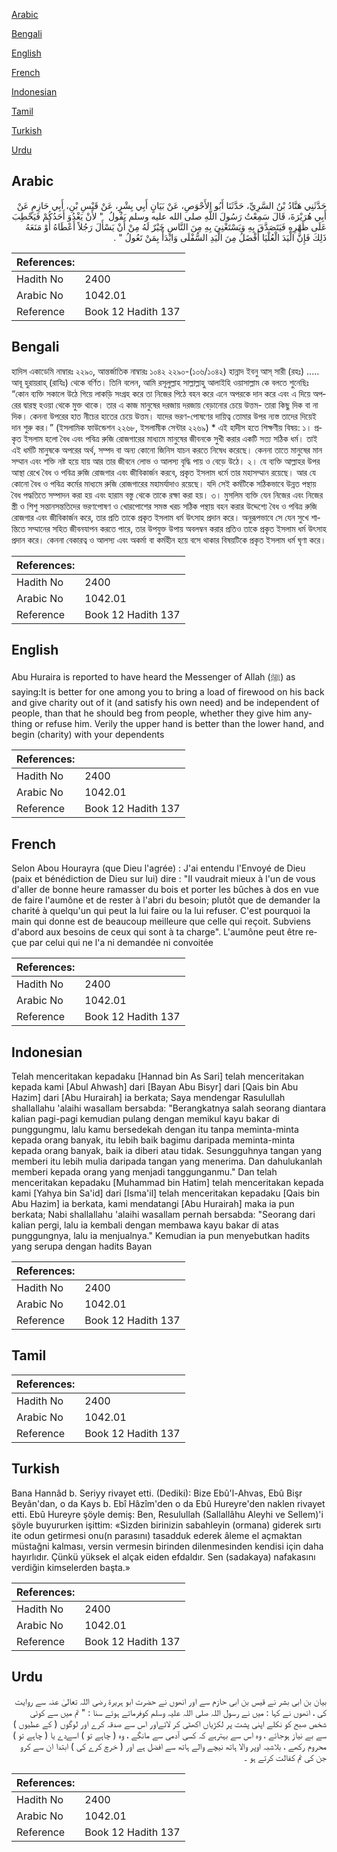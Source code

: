 [Arabic](#arabic)

[Bengali](#bengali)

[English](#english)

[French](#french)

[Indonesian](#indonesian)

[Tamil](#tamil)

[Turkish](#turkish)

[Urdu](#urdu)

## Arabic


<div dir="rtl" lang="ar" style={{fontSize:'larger',backgroundColor:'#f8f9fa',padding:20}}>
حَدَّثَنِي هَنَّادُ بْنُ السَّرِيِّ، حَدَّثَنَا أَبُو الأَحْوَصِ، عَنْ بَيَانٍ أَبِي بِشْرٍ، عَنْ قَيْسِ بْنِ، أَبِي حَازِمٍ عَنْ أَبِي هُرَيْرَةَ، قَالَ سَمِعْتُ رَسُولَ اللَّهِ صلى الله عليه وسلم يَقُولُ ‏ "‏ لأَنْ يَغْدُوَ أَحَدُكُمْ فَيَحْطِبَ عَلَى ظَهْرِهِ فَيَتَصَدَّقَ بِهِ وَيَسْتَغْنِيَ بِهِ مِنَ النَّاسِ خَيْرٌ لَهُ مِنْ أَنْ يَسْأَلَ رَجُلاً أَعْطَاهُ أَوْ مَنَعَهُ ذَلِكَ فَإِنَّ الْيَدَ الْعُلْيَا أَفْضَلُ مِنَ الْيَدِ السُّفْلَى وَابْدَأْ بِمَنْ تَعُولُ ‏"‏ ‏.‏
</div>
<div style={{backgroundColor:'#f8f9fa',padding:20, marginBottom: 10}}><table> <thead> <tr> <th>References:</th> <th></th> </tr> </thead> <tbody><tr><td>Hadith No</td><td>2400</td></tr><tr><td>Arabic No</td><td>1042.01</td></tr><tr><td>Reference</td><td>Book 12 Hadith 137</td></tr></tbody></table></div>

## Bengali


<div dir="ltr" lang="bn" style={{fontSize:'larger',backgroundColor:'#f8f9fa',padding:20}}>
হাদিস একাডেমি নাম্বারঃ ২২৯০, আন্তর্জাতিক নাম্বারঃ ১০৪২ ২২৯০-(১০৬/১০৪২) হান্নাদ ইবনু আস্ সারী (রহঃ) ..... আবূ হুরায়রাহ্ (রাযিঃ) থেকে বর্ণিত। তিনি বলেন, আমি রসূলুল্লাহ সাল্লাল্লাহু আলাইহি ওয়াসাল্লাম কে বলতে শুনেছিঃ “কোন ব্যক্তি সকালে উঠে গিয়ে লাকড়ি সংগ্রহ করে তা নিজের পিঠে বহন করে এনে অপরকে দান করে এবং এ দিয়ে অপরের দ্বারস্থ হওয়া থেকে মুক্ত থাকে। তার এ কাজ মানুষের দরজায় দরজায় বেড়ানোর চেয়ে উত্তম- তারা কিছু দিক বা না দিক। কেননা উপরের হাত নীচের হাতের চেয়ে উত্তম। যাদের ভরণ-পোষণের দায়িত্ব তোমার উপর ন্যস্ত তাদের দিয়েই দান শুরু কর।” (ইসলামিক ফাউন্ডেশন ২২৬৮, ইসলামীক সেন্টার ২২৬৯) * এই হাদীস হতে শিক্ষণীয় বিষয়: ১। প্রকৃত ইসলাম হলো বৈধ এবং পবিত্র রুজি রোজগারের মাধ্যমে মানুষের জীবনকে সুখী করার একটি সত্য সঠিক ধর্ম। তাই এই ধর্মটি মানুষকে অপরের অর্থ, সম্পদ বা অন্য কোনো জিনিস যাচন করতে নিষেধ করেছে। কেননা তাতে মানুষের মান সম্মান এবং শক্তি নষ্ট হয়ে যায় আর তার জীবনে লোভ ও আলস্য বৃদ্ধি পায় ও বেড়ে উঠে। ২। যে ব্যক্তি আল্লাহর উপর আস্থা রেখে বৈধ ও পবিত্র রুজি রোজগার এবং জীবিকার্জন করবে, প্রকৃত ইসলাম ধর্মে তার মহাসম্মান রয়েছে। আর যে কোনো বৈধ ও পবিত্র কর্মের মাধ্যমে রুজি রোজগারের মহামর্যাদাও রয়েছে। যদি সেই কর্মটিকে সঠিকভাবে উন্নত পন্থায় বৈধ পদ্ধতিতে সম্পাদন করা হয় এবং হারাম বস্তু থেকে তাকে রক্ষা করা হয়। ৩। মুসলিম ব্যক্তি যেন নিজের এবং নিজের স্ত্রী ও শিশু সন্তানসন্ততিদের ভরণপোষণ ও খোরপোশের সমস্ত খরচ সঠিক পন্থায় বহন করার উদ্দেশ্যে বৈধ ও পবিত্র রুজি রোজগার এবং জীবিকার্জন করে, তার প্রতি তাকে প্রকৃত ইসলাম ধর্ম উৎসাহ প্রদান করে। অনুরূপভাবে সে যেন সুখে শান্তিতে সম্মানের সহিত জীবনযাপন করতে পারে, তার উপযুক্ত উপায় অবলম্বন করার প্রতিও তাকে প্রকৃত ইসলাম ধর্ম উৎসাহ প্রদান করে। কেননা বেকারত্ব ও আলস্য এবং অকর্মা বা কর্মহীন হয়ে বসে থাকার বিষয়টিকে প্রকৃত ইসলাম ধর্ম ঘৃণা করে।
</div>
<div style={{backgroundColor:'#f8f9fa',padding:20, marginBottom: 10}}><table> <thead> <tr> <th>References:</th> <th></th> </tr> </thead> <tbody><tr><td>Hadith No</td><td>2400</td></tr><tr><td>Arabic No</td><td>1042.01</td></tr><tr><td>Reference</td><td>Book 12 Hadith 137</td></tr></tbody></table></div>

## English


<div dir="ltr" lang="en" style={{fontSize:'larger',backgroundColor:'#f8f9fa',padding:20}}>
Abu Huraira is reported to have heard the Messenger of Allah (ﷺ) as saying:It is better for one among you to bring a load of firewood on his back and give charity out of it (and satisfy his own need) and be independent of people, than that he should beg from people, whether they give him anything or refuse him. Verily the upper hand is better than the lower hand, and begin (charity) with your dependents
</div>
<div style={{backgroundColor:'#f8f9fa',padding:20, marginBottom: 10}}><table> <thead> <tr> <th>References:</th> <th></th> </tr> </thead> <tbody><tr><td>Hadith No</td><td>2400</td></tr><tr><td>Arabic No</td><td>1042.01</td></tr><tr><td>Reference</td><td>Book 12 Hadith 137</td></tr></tbody></table></div>

## French


<div dir="ltr" lang="fr" style={{fontSize:'larger',backgroundColor:'#f8f9fa',padding:20}}>
Selon Abou Hourayra (que Dieu l'agrée) : J'ai entendu l'Envoyé de Dieu (paix et bénédiction de Dieu sur lui) dire : "Il vaudrait mieux à l'un de vous d'aller de bonne heure ramasser du bois et porter les bûches à dos en vue de faire l'aumône et de rester à l'abri du besoin; plutôt que de demander la charité à quelqu'un qui peut la lui faire ou la lui refuser. C'est pourquoi la main qui donne est de beaucoup meilleure que celle qui reçoit. Subviens d'abord aux besoins de ceux qui sont à ta charge". L'aumône peut être reçue par celui qui ne l'a ni demandée ni convoitée
</div>
<div style={{backgroundColor:'#f8f9fa',padding:20, marginBottom: 10}}><table> <thead> <tr> <th>References:</th> <th></th> </tr> </thead> <tbody><tr><td>Hadith No</td><td>2400</td></tr><tr><td>Arabic No</td><td>1042.01</td></tr><tr><td>Reference</td><td>Book 12 Hadith 137</td></tr></tbody></table></div>

## Indonesian


<div dir="ltr" lang="id" style={{fontSize:'larger',backgroundColor:'#f8f9fa',padding:20}}>
Telah menceritakan kepadaku [Hannad bin As Sari] telah menceritakan kepada kami [Abul Ahwash] dari [Bayan Abu Bisyr] dari [Qais bin Abu Hazim] dari [Abu Hurairah] ia berkata; Saya mendengar Rasulullah shallallahu 'alaihi wasallam bersabda: "Berangkatnya salah seorang diantara kalian pagi-pagi kemudian pulang dengan memikul kayu bakar di punggungmu, lalu kamu bersedekah dengan itu tanpa meminta-minta kepada orang banyak, itu lebih baik bagimu daripada meminta-minta kepada orang banyak, baik ia diberi atau tidak. Sesungguhnya tangan yang memberi itu lebih mulia daripada tangan yang menerima. Dan dahulukanlah memberi kepada orang yang menjadi tanggunganmu." Dan telah menceritakan kepadaku [Muhammad bin Hatim] telah menceritakan kepada kami [Yahya bin Sa'id] dari [Isma'il] telah menceritakan kepadaku [Qais bin Abu Hazim] ia berkata, kami mendatangi [Abu Hurairah] maka ia pun berkata; Nabi shallallahu 'alaihi wasallam pernah bersabda: "Seorang dari kalian pergi, lalu ia kembali dengan membawa kayu bakar di atas punggungnya, lalu ia menjualnya." Kemudian ia pun menyebutkan hadits yang serupa dengan hadits Bayan
</div>
<div style={{backgroundColor:'#f8f9fa',padding:20, marginBottom: 10}}><table> <thead> <tr> <th>References:</th> <th></th> </tr> </thead> <tbody><tr><td>Hadith No</td><td>2400</td></tr><tr><td>Arabic No</td><td>1042.01</td></tr><tr><td>Reference</td><td>Book 12 Hadith 137</td></tr></tbody></table></div>

## Tamil


<div dir="ltr" lang="ta" style={{fontSize:'larger',backgroundColor:'#f8f9fa',padding:20}}>

</div>
<div style={{backgroundColor:'#f8f9fa',padding:20, marginBottom: 10}}><table> <thead> <tr> <th>References:</th> <th></th> </tr> </thead> <tbody><tr><td>Hadith No</td><td>2400</td></tr><tr><td>Arabic No</td><td>1042.01</td></tr><tr><td>Reference</td><td>Book 12 Hadith 137</td></tr></tbody></table></div>

## Turkish


<div dir="ltr" lang="tr" style={{fontSize:'larger',backgroundColor:'#f8f9fa',padding:20}}>
Bana Hannâd b. Seriyy rivayet etti. (Dediki): Bize Ebû'l-Ahvas, Ebû Bişr Beyân'dan, o da Kays b. Ebî Hâzîm'den o da Ebû Hureyre'den naklen rivayet etti. Ebû Hureyre şöyle demiş: Ben, Resulullah (Sallallâhu Aleyhi ve Sellem)'i şöyle buyururken işittim: «Sizden birinizin sabahleyin (ormana) giderek sırtı ite odun getirmesi onu(n parasını) tasadduk ederek âleme el açmaktan müstağni kalması, versin vermesin birinden dilenmesinden kendisi için daha hayırlıdır. Çünkü yüksek el alçak eiden efdaldır. Sen (sadakaya) nafakasını verdiğin kimselerden başta.»
</div>
<div style={{backgroundColor:'#f8f9fa',padding:20, marginBottom: 10}}><table> <thead> <tr> <th>References:</th> <th></th> </tr> </thead> <tbody><tr><td>Hadith No</td><td>2400</td></tr><tr><td>Arabic No</td><td>1042.01</td></tr><tr><td>Reference</td><td>Book 12 Hadith 137</td></tr></tbody></table></div>

## Urdu


<div dir="rtl" lang="ur" style={{fontSize:'larger',backgroundColor:'#f8f9fa',padding:20}}>
بیان بن ابی بشر نے قیس بن ابی حازم سے اور انھوں نے حضرت ابو ہریرۃ رضی اللہ تعالیٰ عنہ سے روایت کی ، انھوں نے کہا : میں نے رسول اللہ صلی اللہ علیہ وسلم کوفرماتے ہوئے سنا : " تم میں سے کوئی شخص صبح کو نکلے اپنی پشت پر لکڑیاں اکھٹی کر لائےاور اس سے صدقہ کرے اور لوگوں ( کے عطیوں ) سے بے نیاز ہوجائے ، وہ اس سے بہترہے کہ کسی آدمی سے مانگے ، وہ ( چاہے تو ) اسےدے یا ( چاہے تو ) محروم رکھے ، بلاشبہ اوپر والا ہاتھ نیچے والے ہاتھ سے افضل ہے اور ( خرچ کرے کی ) ابتدا ان سے کرو جن کی تم کفالت کرتے ہو ۔
</div>
<div style={{backgroundColor:'#f8f9fa',padding:20, marginBottom: 10}}><table> <thead> <tr> <th>References:</th> <th></th> </tr> </thead> <tbody><tr><td>Hadith No</td><td>2400</td></tr><tr><td>Arabic No</td><td>1042.01</td></tr><tr><td>Reference</td><td>Book 12 Hadith 137</td></tr></tbody></table></div>